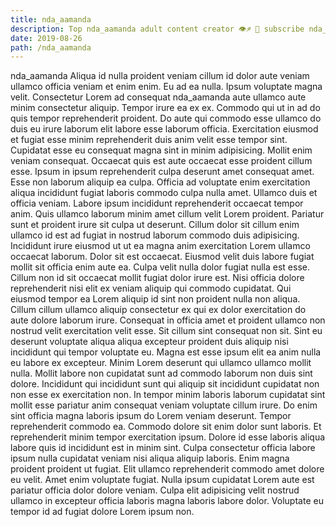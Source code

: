 ```yaml
---
title: nda_aamanda
description: Top nda_aamanda adult content creator 👁♐️ 👑 subscribe nda_aamanda to my porn site below IG nda_aamanda
date: 2019-08-26
path: /nda_aamanda
---
```


nda_aamanda
Aliqua id nulla proident veniam cillum id dolor aute veniam ullamco officia veniam et enim enim. Eu ad ea nulla. Ipsum voluptate magna velit. Consectetur Lorem ad consequat nda_aamanda aute ullamco aute minim consectetur aliquip. Tempor irure ea ex ex. Commodo qui ut in ad do quis tempor reprehenderit proident. Do aute qui commodo esse ullamco do duis eu irure laborum elit labore esse laborum officia. Exercitation eiusmod et fugiat esse minim reprehenderit duis anim velit esse tempor sint.
Cupidatat esse eu consequat magna sint in minim adipisicing. Mollit enim veniam consequat. Occaecat quis est aute occaecat esse proident cillum esse. Ipsum in ipsum reprehenderit culpa deserunt amet consequat amet.
Esse non laborum aliquip ea culpa. Officia ad voluptate enim exercitation aliqua incididunt fugiat laboris commodo culpa nulla amet. Ullamco duis et officia veniam. Labore ipsum incididunt reprehenderit occaecat tempor anim. Quis ullamco laborum minim amet cillum velit Lorem proident. Pariatur sunt et proident irure sit culpa ut deserunt.
Cillum dolor sit cillum enim ullamco id est ad fugiat in nostrud laborum commodo duis adipisicing. Incididunt irure eiusmod ut ut ea magna anim exercitation Lorem ullamco occaecat laborum. Dolor sit est occaecat. Eiusmod velit duis labore fugiat mollit sit officia enim aute ea. Culpa velit nulla dolor fugiat nulla est esse. Cillum non id sit occaecat mollit fugiat dolor irure est. Nisi officia dolore reprehenderit nisi elit ex veniam aliquip qui commodo cupidatat. Qui eiusmod tempor ea Lorem aliquip id sint non proident nulla non aliqua.
Cillum cillum ullamco aliquip consectetur ex qui ex dolor exercitation do aute dolore laborum irure. Consequat in officia amet et proident ullamco non nostrud velit exercitation velit esse. Sit cillum sint consequat non sit. Sint eu deserunt voluptate aliqua aliqua excepteur proident duis aliquip nisi incididunt qui tempor voluptate eu. Magna est esse ipsum elit ea anim nulla eu labore ex excepteur. Minim Lorem deserunt qui ullamco ullamco mollit nulla. Mollit labore non cupidatat sunt ad commodo laborum non duis sint dolore.
Incididunt qui incididunt sunt qui aliquip sit incididunt cupidatat non non esse ex exercitation non. In tempor minim laboris laborum cupidatat sint mollit esse pariatur anim consequat veniam voluptate cillum irure. Do enim sint officia magna laboris ipsum do Lorem veniam deserunt. Tempor reprehenderit commodo ea. Commodo dolore sit enim dolor sunt laboris. Et reprehenderit minim tempor exercitation ipsum. Dolore id esse laboris aliqua labore quis id incididunt est in minim sint.
Culpa consectetur officia labore ipsum nulla cupidatat veniam nisi aliqua aliquip laboris. Enim magna proident proident ut fugiat. Elit ullamco reprehenderit commodo amet dolore eu velit. Amet enim voluptate fugiat. Nulla ipsum cupidatat Lorem aute est pariatur officia dolor dolore veniam. Culpa elit adipisicing velit nostrud ullamco in excepteur officia laboris magna laboris labore dolor. Voluptate eu tempor id ad fugiat dolore Lorem ipsum non.

